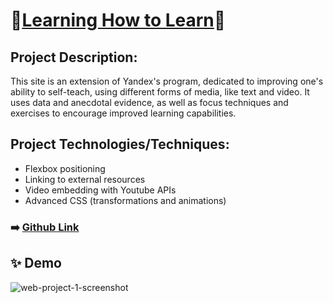 # 📜[Learning How to Learn](https://cjmaret.github.io/web_project_1/)📜

## Project Description:
   This site is an extension of Yandex's program, dedicated to improving one's ability to self-teach, using different forms of media, like text and video. It uses data and anecdotal evidence, as well as focus techniques and exercises to encourage improved learning capabilities. 

## Project Technologies/Techniques:
- Flexbox positioning
- Linking to external resources
- Video embedding with Youtube APIs
- Advanced CSS (transformations and animations)

### ➡️ [Github Link](https://github.com/cjmaret/web_project_1)

## ✨ Demo
![web-project-1-screenshot](https://user-images.githubusercontent.com/77926563/146669160-92ba1006-bee0-4be3-86c3-64173a03a70b.png)
